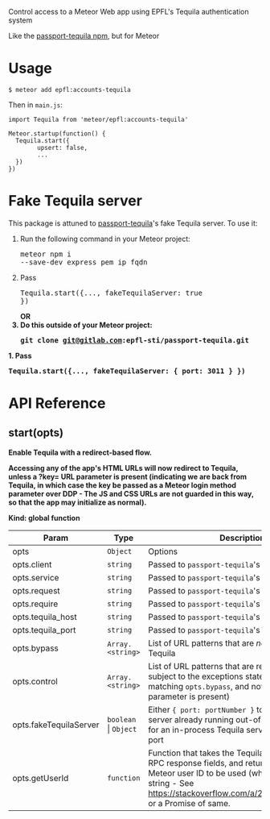 Control access to a Meteor Web app using EPFL's Tequila authentication system

Like the [passport-tequila npm](https://www.npmjs.com/package/passport-tequila), but for Meteor

# Usage

```
$ meteor add epfl:accounts-tequila
```

Then in `main.js`:

```
import Tequila from 'meteor/epfl:accounts-tequila'

Meteor.startup(function() {
  Tequila.start({
        upsert: false,
        ...
  })
})
```

# Fake Tequila server

This package is attuned to
[passport-tequila](https://www.npmjs.com/package/passport-tequila)'s
fake Tequila server. To use it:

1. Run the following command in your Meteor project: <pre>meteor npm i --save-dev express pem ip fqdn</pre>
1. Pass <pre>Tequila.start({..., fakeTequilaServer: true })</pre><b>OR
1. Do this outside of your Meteor project: <pre>git clone git@gitlab.com:epfl-sti/passport-tequila.git

</pre>
1. Pass <pre>Tequila.start({..., fakeTequilaServer: { port: 3011 } })</pre>

# API Reference

<a name="start"></a>

## start(opts)
Enable Tequila with a redirect-based flow.

Accessing any of the app's HTML URLs will now redirect to Tequila,
unless a ?key= URL parameter is present (indicating we are back
from Tequila, in which case the key be passed as a Meteor login
method parameter over DDP - The JS and CSS URLs are not guarded in
this way, so that the app may initialize as normal).

**Kind**: global function  

| Param | Type | Description |
| --- | --- | --- |
| opts | <code>Object</code> | Options |
| opts.client | <code>string</code> | Passed to `passport-tequila`'s `Protocol` object |
| opts.service | <code>string</code> | Passed to `passport-tequila`'s `Protocol` object |
| opts.request | <code>string</code> | Passed to `passport-tequila`'s `Protocol` object |
| opts.require | <code>string</code> | Passed to `passport-tequila`'s `Protocol` object |
| opts.tequila_host | <code>string</code> | Passed to `passport-tequila`'s `Protocol` object |
| opts.tequila_port | <code>string</code> | Passed to `passport-tequila`'s `Protocol` object |
| opts.bypass | <code>Array.&lt;string&gt;</code> | List of URL patterns that are *not* redirected                                  to Tequila |
| opts.control | <code>Array.&lt;string&gt;</code> | List of URL patterns that are redirected to                                  Tequila, subject to the exceptions stated above                                  (i.e. not matching `opts.bypass`, and not when a                                  ?key= URL parameter is present) |
| opts.fakeTequilaServer | <code>boolean</code> \| <code>Object</code> | Either `{ port: portNumber }` to                                  use a Tequila server already running out-of-process,                                  or `true` for an in-process Tequila                                  server on an ephemeral port |
| opts.getUserId | <code>function</code> | Function that takes the Tequila `fetchattributes`                                  RPC response fields, and returns either the Meteor                                  user ID to be used (which must be a string - See                                  https://stackoverflow.com/a/24972966/435004) or                                  a Promise of same. |

